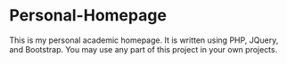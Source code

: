 # Personal-Homepage
This is my personal academic homepage. It is written using PHP, JQuery, and Bootstrap. You may use any part of this project in your own projects.
